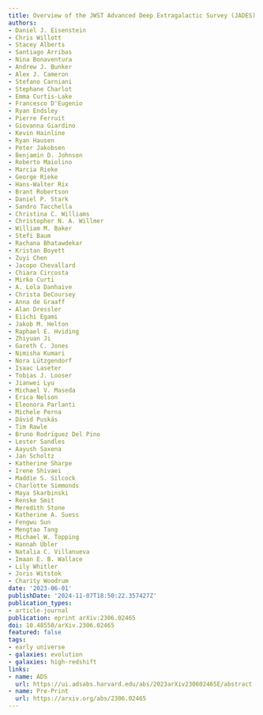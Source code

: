 ```yaml
---
title: Overview of the JWST Advanced Deep Extragalactic Survey (JADES)
authors:
- Daniel J. Eisenstein
- Chris Willott
- Stacey Alberts
- Santiago Arribas
- Nina Bonaventura
- Andrew J. Bunker
- Alex J. Cameron
- Stefano Carniani
- Stephane Charlot
- Emma Curtis-Lake
- Francesco D'Eugenio
- Ryan Endsley
- Pierre Ferruit
- Giovanna Giardino
- Kevin Hainline
- Ryan Hausen
- Peter Jakobsen
- Benjamin D. Johnson
- Roberto Maiolino
- Marcia Rieke
- George Rieke
- Hans-Walter Rix
- Brant Robertson
- Daniel P. Stark
- Sandro Tacchella
- Christina C. Williams
- Christopher N. A. Willmer
- William M. Baker
- Stefi Baum
- Rachana Bhatawdekar
- Kristan Boyett
- Zuyi Chen
- Jacopo Chevallard
- Chiara Circosta
- Mirko Curti
- A. Lola Danhaive
- Christa DeCoursey
- Anna de Graaff
- Alan Dressler
- Eiichi Egami
- Jakob M. Helton
- Raphael E. Hviding
- Zhiyuan Ji
- Gareth C. Jones
- Nimisha Kumari
- Nora Lützgendorf
- Isaac Laseter
- Tobias J. Looser
- Jianwei Lyu
- Michael V. Maseda
- Erica Nelson
- Eleonora Parlanti
- Michele Perna
- Dávid Puskás
- Tim Rawle
- Bruno Rodrı́guez Del Pino
- Lester Sandles
- Aayush Saxena
- Jan Scholtz
- Katherine Sharpe
- Irene Shivaei
- Maddie S. Silcock
- Charlotte Simmonds
- Maya Skarbinski
- Renske Smit
- Meredith Stone
- Katherine A. Suess
- Fengwu Sun
- Mengtao Tang
- Michael W. Topping
- Hannah Übler
- Natalia C. Villanueva
- Imaan E. B. Wallace
- Lily Whitler
- Joris Witstok
- Charity Woodrum
date: '2023-06-01'
publishDate: '2024-11-07T18:50:22.357427Z'
publication_types:
- article-journal
publication: eprint arXiv:2306.02465
doi: 10.48550/arXiv.2306.02465
featured: false
tags:
- early universe
- galaxies: evolution
- galaxies: high-redshift
links:
- name: ADS
  url: https://ui.adsabs.harvard.edu/abs/2023arXiv230602465E/abstract
- name: Pre-Print
  url: https://arxiv.org/abs/2306.02465
---
```

